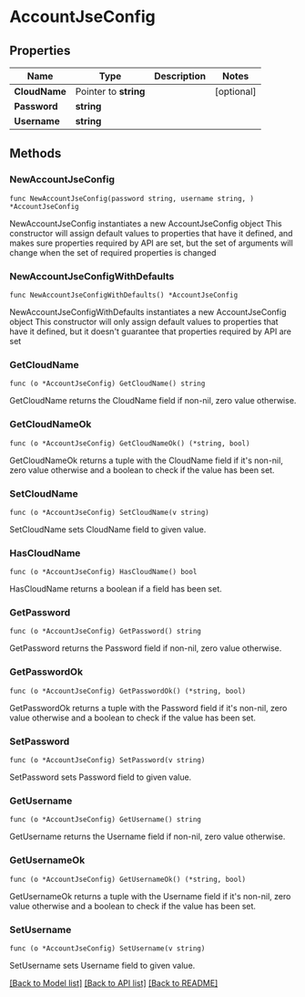 # AccountJseConfig

## Properties

Name | Type | Description | Notes
------------ | ------------- | ------------- | -------------
**CloudName** | Pointer to **string** |  | [optional] 
**Password** | **string** |  | 
**Username** | **string** |  | 

## Methods

### NewAccountJseConfig

`func NewAccountJseConfig(password string, username string, ) *AccountJseConfig`

NewAccountJseConfig instantiates a new AccountJseConfig object
This constructor will assign default values to properties that have it defined,
and makes sure properties required by API are set, but the set of arguments
will change when the set of required properties is changed

### NewAccountJseConfigWithDefaults

`func NewAccountJseConfigWithDefaults() *AccountJseConfig`

NewAccountJseConfigWithDefaults instantiates a new AccountJseConfig object
This constructor will only assign default values to properties that have it defined,
but it doesn't guarantee that properties required by API are set

### GetCloudName

`func (o *AccountJseConfig) GetCloudName() string`

GetCloudName returns the CloudName field if non-nil, zero value otherwise.

### GetCloudNameOk

`func (o *AccountJseConfig) GetCloudNameOk() (*string, bool)`

GetCloudNameOk returns a tuple with the CloudName field if it's non-nil, zero value otherwise
and a boolean to check if the value has been set.

### SetCloudName

`func (o *AccountJseConfig) SetCloudName(v string)`

SetCloudName sets CloudName field to given value.

### HasCloudName

`func (o *AccountJseConfig) HasCloudName() bool`

HasCloudName returns a boolean if a field has been set.

### GetPassword

`func (o *AccountJseConfig) GetPassword() string`

GetPassword returns the Password field if non-nil, zero value otherwise.

### GetPasswordOk

`func (o *AccountJseConfig) GetPasswordOk() (*string, bool)`

GetPasswordOk returns a tuple with the Password field if it's non-nil, zero value otherwise
and a boolean to check if the value has been set.

### SetPassword

`func (o *AccountJseConfig) SetPassword(v string)`

SetPassword sets Password field to given value.


### GetUsername

`func (o *AccountJseConfig) GetUsername() string`

GetUsername returns the Username field if non-nil, zero value otherwise.

### GetUsernameOk

`func (o *AccountJseConfig) GetUsernameOk() (*string, bool)`

GetUsernameOk returns a tuple with the Username field if it's non-nil, zero value otherwise
and a boolean to check if the value has been set.

### SetUsername

`func (o *AccountJseConfig) SetUsername(v string)`

SetUsername sets Username field to given value.



[[Back to Model list]](../README.md#documentation-for-models) [[Back to API list]](../README.md#documentation-for-api-endpoints) [[Back to README]](../README.md)


